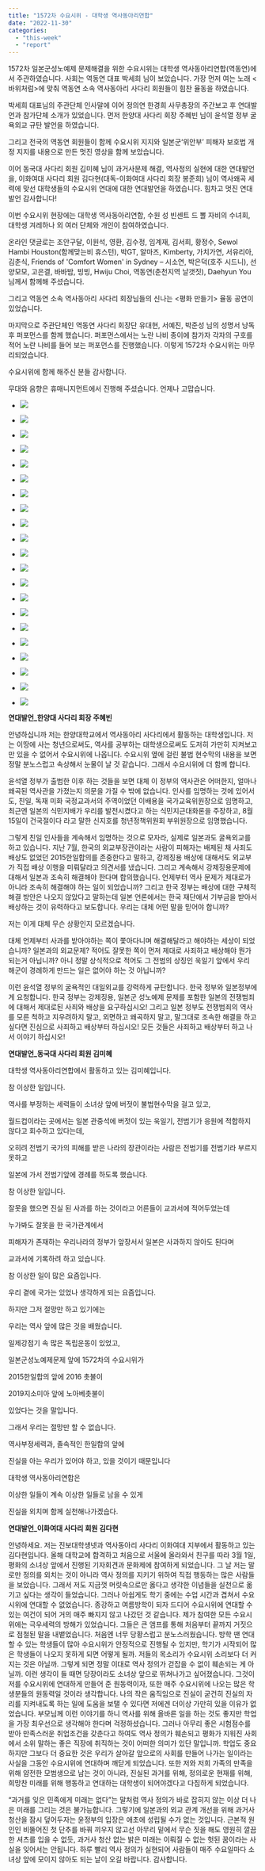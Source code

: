 ```yaml
---
title: "1572차 수요시위 - 대학생 역사동아리연합"
date: "2022-11-30"
categories: 
  - "this-week"
  - "report"
---
```


1572차 일본군성노예제 문제해결을 위한 수요시위는 대학생 역사동아리연합(역동연)에서 주관하였습니다. 사회는 역동연 대표 박세희 님이 보았습니다. 가장 먼저 여는 노래 <바위처럼>에 맞춰 역동연 소속 역사동아리 사다리 회원들이 힘찬 율동을 하였습니다.

박세희 대표님의 주관단체 인사말에 이어 정의연 한경희 사무총장의 주간보고 후 연대발언과 참가단체 소개가 있었습니다. 먼저 한양대 사다리 회장 주혜빈 님이 윤석열 정부 굴욕외교 규탄 발언을 하였습니다.

그리고 전국의 역동연 회원들이 함께 수요시위 지지와 일본군‘위안부’ 피해자 보호법 개정 지지를 내용으로 만든 멋진 영상을 함께 보았습니다.

이어 동국대 사다리 회원 김미혜 님이 과거사문제 해결, 역사정의 실현에 대한 연대발언을, 이화여대 사다리 회원 김다현(대독-이화여대 사다리 회장 봉준희) 님이 역사왜곡 세력에 맞선 대학생들의 수요시위 연대에 대한 연대발언을 하였습니다. 힘차고 멋진 연대발언 감사합니다!

이번 수요시위 현장에는 대학생 역사동아리연합, 수원 성 빈센트 드 뽈 자비의 수녀회, 대학생 겨레하나 외 여러 단체와 개인이 참여하였습니다.

온라인 댓글로는 조안구달, 이원석, 영환, 김수정, 임계재, 김서희, 황정수, Sewol Hambi Houston(​함께맞는비 휴스턴), 박GT, 알마즈, Kimberty, 가치가연, 서유리아, 김춘식, Friends of 'Comfort Women' in Sydney – 시소연, 박은덕(호주 시드니), 선양모모, 고은결, 바바밤, 빙빙, Hwiju Choi, 역동연(춘천지역 날갯짓), Daehyun You 님께서 함께해 주셨습니다.

그리고 역동연 소속 역사동아리 사다리 회장님들의 신나는 <평화 만들기> 율동 공연이 있었습니다.

마지막으로 주관단체인 역동연 사다리 회장단 유대현, 서예진, 박준성 님의 성명서 낭독 후 퍼포먼스를 함께 했습니다. 퍼포먼스에서는 노란 나비 종이에 참가자 각자의 구호를 적어 노란 나비를 들어 보는 퍼포먼스를 진행했습니다. 이렇게 1572차 수요시위는 마무리되었습니다.

수요시위에 함께 해주신 분들 감사합니다.

무대와 음향은 휴매니지먼트에서 진행해 주셨습니다. 언제나 고맙습니다.

- ![](https://womenandwar.net/kr/wp-content/uploads/2022/11/크기변환1IMG_6090.jpg)
    
- ![](https://womenandwar.net/kr/wp-content/uploads/2022/11/크기변환1IMG_6094.jpg)
    
- ![](https://womenandwar.net/kr/wp-content/uploads/2022/11/크기변환1IMG_6099.jpg)
    
- ![](https://womenandwar.net/kr/wp-content/uploads/2022/11/크기변환1IMG_6105.jpg)
    
- ![](https://womenandwar.net/kr/wp-content/uploads/2022/11/크기변환1IMG_6124.jpg)
    
- ![](https://womenandwar.net/kr/wp-content/uploads/2022/11/크기변환1IMG_6133.jpg)
    
- ![](https://womenandwar.net/kr/wp-content/uploads/2022/11/크기변환1IMG_6148.jpg)
    
- ![](https://womenandwar.net/kr/wp-content/uploads/2022/11/크기변환1IMG_6155.jpg)
    
- ![](https://womenandwar.net/kr/wp-content/uploads/2022/11/크기변환1IMG_6159.jpg)
    
- ![](https://womenandwar.net/kr/wp-content/uploads/2022/11/크기변환1IMG_6174.jpg)
    
- ![](https://womenandwar.net/kr/wp-content/uploads/2022/11/크기변환1IMG_6201.jpg)
    
- ![](https://womenandwar.net/kr/wp-content/uploads/2022/11/크기변환1IMG_6209.jpg)
    
- ![](https://womenandwar.net/kr/wp-content/uploads/2022/11/크기변환1IMG_6216.jpg)
    
- ![](https://womenandwar.net/kr/wp-content/uploads/2022/11/크기변환1IMG_6219.jpg)
    
- ![](https://womenandwar.net/kr/wp-content/uploads/2022/11/크기변환1IMG_6224.jpg)
    
- ![](https://womenandwar.net/kr/wp-content/uploads/2022/11/photo_2022-11-30_17-24-28-768x1024.jpg)
    
- ![](https://womenandwar.net/kr/wp-content/uploads/2022/11/photo_2022-11-30_17-24-30-768x1024.jpg)
    
- ![](https://womenandwar.net/kr/wp-content/uploads/2022/11/photo_2022-11-30_17-24-33-768x1024.jpg)
    
- ![](https://womenandwar.net/kr/wp-content/uploads/2022/11/photo_2022-11-30_17-24-36-768x1024.jpg)
    
- ![](https://womenandwar.net/kr/wp-content/uploads/2022/11/photo_2022-11-30_17-24-40-768x1024.jpg)
    
- ![](https://womenandwar.net/kr/wp-content/uploads/2022/11/photo_2022-11-30_17-24-45-768x1024.jpg)
    

**연대발언\_한양대 사다리 회장 주혜빈**

안녕하십니까 저는 한양대학교에서 역사동아리 사다리에서 활동하는 대학생입니다. 저는 이땅에 사는 청년으로써도, 역사를 공부하는 대학생으로써도 도저히 가만히 지켜보고만 있을 수 없어서 수요시위에 나옵니다. 수요시위 옆에 걸린 불법 현수막의 내용을 보면 정말 분노스럽고 속상해서 눈물이 날 것 같습니다. 그래서 수요시위에 더 함께 합니다.

윤석열 정부가 출범한 이후 하는 것들을 보면 대체 이 정부의 역사관은 어떠한지, 얼마나 왜곡된 역사관을 가졌는지 의문을 가질 수 밖에 없습니다. 인사를 임명하는 것에 있어서도, 친일, 독재 미화 국정교과서의 주역이었던 이배용을 국가교육위원장으로 임명하고, 최근엔 일본의 식민지배가 우리를 발전시켰다고 하는 식민지근대화론을 주장하고, 8월 15일이 건국절이다 라고 말한 신지호를 청년정책위원회 부위원장으로 임명했습니다.

그렇게 친일 인사들을 계속해서 임명하는 것으로 모자라, 실제로 일본과도 굴욕외교를 하고 있습니다. 지난 7월, 한국의 외교부장관이라는 사람이 피해자는 배제된 채 사죄도 배상도 없었던 2015한일합의를 존중한다고 말하고, 강제징용 배상에 대해서도 외교부가 직접 배상 이행을 미뤄달라고 의견서를 냈습니다. 그리고 계속해서 강제징용문제에 대해서 일본과 조속히 해결해야 한다며 합의했습니다. 언제부터 역사 문제가 제대로가 아니라 조속히 해결해야 하는 일이 되었습니까? 그리고 한국 정부는 배상에 대한 구체적 해결 방안은 나오지 않았다고 말하는데 일본 언론에서는 한국 재단에서 기부금을 받아서 배상하는 것이 유력하다고 보도합니다. 우리는 대체 어떤 말을 믿어야 합니까?

저는 이게 대체 무슨 상황인지 모르겠습니다.

대체 언제부터 사과를 받아야하는 쪽이 쫓아다니며 해결해달라고 해야하는 세상이 되었습니까? 일본과의 외교문제? 적어도 잘못한 쪽이 먼저 제대로 사죄하고 배상해야 뭔가 되는거 아닙니까? 아니 정말 상식적으로 적어도 그 전범의 상징인 욱일기 앞에서 우리 해군이 경례하게 만드는 일은 없어야 하는 것 아닙니까?

이런 윤석열 정부의 굴욕적인 대일외교를 강력하게 규탄합니다. 한국 정부와 일본정부에게 요청합니다. 한국 정부는 강제징용, 일본군 성노예제 문제를 포함한 일본의 전쟁범죄에 대해서 제대로된 사죄와 배상을 요구하십시오! 그리고 일본 정부도 전쟁범죄의 역사를 모른 척하고 지우려하지 말고, 외면하고 왜곡하지 말고, 말그대로 조속한 해결을 하고싶다면 진심으로 사죄하고 배상부터 하십시오! 모든 것들은 사죄하고 배상부터 하고 나서 이야기 하십시오!

**연대발언\_동국대 사다리 회원 김미혜**

대학생 역사동아리연합에서 활동하고 있는 김미혜입니다.

참 이상한 일입니다.

역사를 부정하는 세력들이 소녀상 앞에 버젓이 불법현수막을 걸고 있고,

월드컵이라는 곳에서는 일본 관중석에 버젓이 있는 욱일기, 전범기가 응원에 적합하지 않다고 회수하고 있다는데,

오히려 전범기 국가의 피해를 받은 나라의 장관이라는 사람은 전범기를 전범기라 부르지 못하고

일본에 가서 전범기앞에 경례를 하도록 했습니다.

참 이상한 일입니다.

잘못을 했으면 진실 된 사과를 하는 것이라고 어른들이 교과서에 적어두었는데

누가봐도 잘못을 한 국가관계에서

피해자가 존재하는 우리나라의 정부가 앞장서서 일본은 사과하지 않아도 된다며

교과서에 기록하려 하고 있습니다.

참 이상한 일이 많은 요즘입니다.

우리 곁에 국가는 있었나 생각하게 되는 요즘입니다.

하지만 그저 절망만 하고 있기에는

우리는 역사 앞에 많은 것을 배웠습니다.

일제강점기 속 많은 독립운동이 있었고,

일본군성노예제문제 앞에 1572차의 수요시위가

2015한일합의 앞에 2016 촛불이

2019지소미아 앞에 노아베촛불이

있었다는 것을 말입니다.

그래서 우리는 절망만 할 수 없습니다.

역사부정세력과, 졸속적인 한일합의 앞에

진실을 아는 우리가 있어야 하고, 있을 것이기 때문입니다

대학생 역사동아리연합은

이상한 일들이 계속 이상한 일들로 남을 수 있게

진실을 외치며 함께 실천해나가겠습다.

**연대발언\_이화여대 사다리 회원 김다현**

안녕하세요. 저는 진보대학생넷과 역사동아리 사다리 이화여대 지부에서 활동하고 있는 김다현입니다. 올해 대학교에 합격하고 처음으로 서울에 올라와서 친구를 따라 3월 1일, 평화의 소녀상 앞에서 진행된 기자회견과 문화제에 참여하게 되었습니다. 그 날 저는 말로만 정의를 외치는 것이 아니라 역사 정의를 지키기 위하여 직접 행동하는 많은 사람들을 보았습니다. 그래서 저도 지금껏 머릿속으로만 옳다고 생각한 이념들을 실천으로 옮기고 싶다는 생각이 들었습니다. 그러나 아쉽게도 학기 중에는 수업 시간과 겹쳐서 수요시위에 연대할 수 없었습니다. 종강하고 여름방학이 되자 드디어 수요시위에 연대할 수 있는 여건이 되어 거의 매주 빠지지 않고 나갔던 것 같습니다. 제가 참여한 모든 수요시위에는 극우세력의 방해가 있었습니다. 그들은 큰 앰프를 통해 처음부터 끝까지 거짓으로 점철된 말을 내뱉었습니다. 처음엔 너무 당황스럽고 분노스러웠습니다. 방학 땐 연대할 수 있는 학생들이 많아 수요시위가 안정적으로 진행될 수 있지만, 학기가 시작되어 많은 학생들이 나오지 못하게 되면 어떻게 될까. 저들의 목소리가 수요시위 소리보다 더 커지는 것은 아닐까. 그렇게 되면 정말 이대로 역사 정의가 걷잡을 수 없이 훼손되는 게 아닐까. 이런 생각이 들 때면 당장이라도 소녀상 앞으로 뛰쳐나가고 싶어졌습니다. 그것이 저를 수요시위에 연대하게 만들어 준 원동력이자, 또한 매주 수요시위에 나오는 많은 학생분들의 원동력일 것이라 생각합니다. 나의 작은 움직임으로 진실이 굳건히 진실의 자리를 지켜내도록 하는 일에 도움을 보탤 수 있다면 저에겐 더이상 가만히 있을 이유가 없었습니다. 부모님께 이런 이야기를 하니 역사를 위해 올바른 일을 하는 것도 좋지만 학업을 가장 최우선으로 생각해야 한다며 걱정하셨습니다. 그러나 아무리 좋은 시험점수를 받아 만족스러운 취업조건을 갖춘다고 하여도 역사 정의가 훼손되고 평화가 지워진 사회에서 소위 말하는 좋은 직장에 취직하는 것이 어떠한 의미가 있단 말입니까. 학업도 중요하지만 그보다 더 중요한 것은 우리가 살아갈 앞으로의 사회를 만들어 나가는 일이라는 사실을 그동안 수요시위에 연대하며 깨닫게 되었습니다. 또한 저와 저희 가족의 만족을 위해 얌전한 모범생으로 남는 것이 아니라, 진실된 과거를 위해, 정의로운 현재를 위해, 희망찬 미래를 위해 행동하고 연대하는 대학생이 되어야겠다고 다짐하게 되었습니다.

“과거를 잊은 민족에게 미래는 없다”는 말처럼 역사 정의가 바로 잡히지 않는 이상 더 나은 미래를 그리는 것은 불가능합니다. 그렇기에 일본과의 외교 관계 개선을 위해 과거사 청산을 잠시 덮어두자는 윤정부의 입장은 애초에 성립될 수가 없는 것입니다. 근본적 원인인 비뚤어진 첫 단추를 바꿔 끼우지 않고선 아무리 밑에서 무슨 짓을 해도 영원히 깔끔한 셔츠를 입을 수 없듯, 과거사 청산 없는 밝은 미래는 이뤄질 수 없는 헛된 꿈이라는 사실을 잊어서는 안됩니다. 하루 빨리 역사 정의가 실현되어 사람들이 매주 수요일마다 소녀상 앞에 모이지 않아도 되는 날이 오길 바랍니다. 감사합니다.

